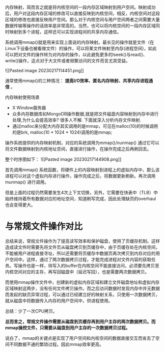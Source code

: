 

内存映射，简而言之就是将内核空间的一段内存区域映射到用户空间。映射成功后，用户对这段内存区域的修改可以直接反映到内核空间，相反，内核空间对这段区域的修改也直接反映用户空间。那么对于内核空间与用户空间两者之间需要大量数据传输等操作的话效率是非常高的。当然，也可以将内核空间的一段内存区域同时映射到多个进程，这样还可以实现进程间的共享内存通信。

系统调用mmap()就是用来实现上面说的内存映射。最长见的操作就是文件（在Linux下设备也被看做文件）的操作，可以将某文件映射至内存(进程空间)，如此可以把对文件的操作转为对内存的操作，以此避免更多的lseek()与read()、write()操作，这点对于大文件或者频繁访问的文件而言尤其受益。



![[Pasted image 20230217114451.png]]


通常使用mmap()的三种情况： **提高I/O效率、匿名内存映射、共享内存进程通信** 。


内存映射使用场景

-   X Window服务器
-   众多内存数据库如MongoDB操作数据,就是把文件磁盘内容映射到内存中进行处理,为什么会提高效率? 很多人不解. 下面就深入分析内存文件映射.
-   通过malloc来分配大内存其实调用的是mmap，可见在malloc(10)的时候调用的是brk, malloc(10 * 1024 * 1024)调用的是mmap;

操作系统提供的内存映射机制，对应的系统调用为mmap()/nunmap() 通过它可以将文件数据映射到内核地址空间，直接进行操作，在操作完成之后再刷回去。

整个时序图如下：
![[Pasted image 20230217144908.png]]


首先调用mmap() 系统函数，将硬件上的内容映射到进程上的虚拟内存中，那么该进程可以对这个虚拟内存进行操作，操作完成之后，将数据更新刷新。再次调用munmap() 进行调用。

但是上面的过程仍然需要发生4次上下文切换，另外，它需要在快表中（TLB）中始终维持着所有数据对应的地址空间，知道刷写完成，因此处理缺页的overhaul也会变得更大。






# 与常规文件操作对比




总结来说，常规文件操作为了提高读写效率和保护磁盘，使用了页缓存机制。这样造成读文件时需要先将文件页从磁盘拷贝到页缓存中，由于页缓存处在内核空间，不能被用户进程直接寻址，所以还需要将页缓存中数据页再次拷贝到内存对应的用户空间中。这样，通过了两次数据拷贝过程，才能完成进程对文件内容的获取任务。写操作也是一样，待写入的buffer在内核空间不能直接访问，必须要先拷贝至内核空间对应的主存，再写回磁盘中（延迟写回），也是需要两次数据拷贝。

而使用mmap操作文件中，创建新的虚拟内存区域和建立文件磁盘地址和虚拟内存区域映射这两步，没有任何文件拷贝操作。而之后访问数据时发现内存中并无数据而发起的缺页异常过程，可以通过已经建立好的映射关系，只使用一次数据拷贝，就从磁盘中将数据传入内存的用户空间中，供进程使用。

总结：少了一次CPU拷贝。

**总而言之，常规文件操作需要从磁盘到页缓存再到用户主存的两次数据拷贝。而mmap操控文件，只需要从磁盘到用户主存的一次数据拷贝过程。** 

说白了，mmap的关键点是实现了用户空间和内核空间的数据直接交互而省去了空间不同数据不通的繁琐过程。因此mmap效率更高。





